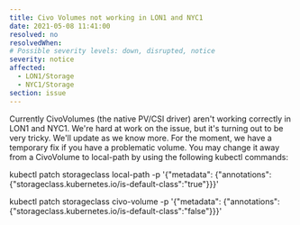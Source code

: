 ```yaml
---
title: Civo Volumes not working in LON1 and NYC1
date: 2021-05-08 11:41:00
resolved: no
resolvedWhen:
# Possible severity levels: down, disrupted, notice
severity: notice
affected:
  - LON1/Storage
  - NYC1/Storage
section: issue
---
```


Currently CivoVolumes (the native PV/CSI driver) aren't working correctly in LON1 and NYC1. We're hard at work on the issue, but it's turning out to be very tricky. We'll update as we know more. For the moment, we have a temporary fix if you have a problematic volume. You may change it away from a CivoVolume to local-path by using the following kubectl commands:

kubectl patch storageclass local-path -p '{"metadata": {"annotations":{"storageclass.kubernetes.io/is-default-class":"true"}}}'

kubectl patch storageclass civo-volume -p '{"metadata": {"annotations":{"storageclass.kubernetes.io/is-default-class":"false"}}}'
